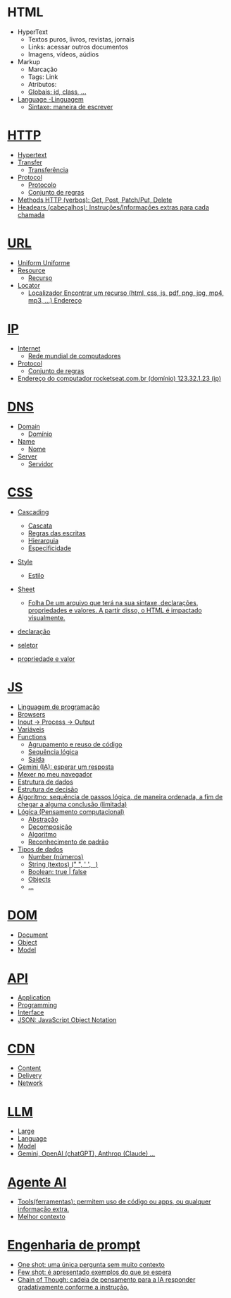 # HTML
- HyperText
    - Textos puros, livros, revistas, jornais
    - Links: acessar outros documentos
    - Imagens, vídeos, aúdios
- Markup
    - Marcação
    - Tags: <a> Link </a>
    - Atributos: <a href="https://rocketseat.com.br">
    - Globais: id, class, ...
- Language
    -Linguagem
    - Sintaxe: maneira de escrever

# HTTP
- Hypertext
- Transfer
    - Transferência
- Protocol
    - Protocolo
    - Conjunto de regras
- Methods HTTP (verbos): Get, Post, Patch/Put, Delete
- Headears (cabeçalhos): Instruções/Informações extras para cada chamada

# URL
- Uniform
    Uniforme
- Resource
    - Recurso
- Locator
    - Localizador
    Encontrar um recurso (html, css, js, pdf, png, jpg, mp4, mp3, ...)
    Endereço

# IP
- Internet
    - Rede mundial de computadores
- Protocol
    - Conjunto de regras
- Endereço do computador
    rocketseat.com.br (domínio)
    123.32.1.23 (ip)

# DNS
- Domain
    - Domínio
- Name
    - Nome
- Server
    - Servidor

# CSS
- Cascading
    - Cascata
    - Regras das escritas
    - Hierarquia
    - Especificidade
- Style
    - Estilo
- Sheet
    - Folha
    De um arquivo que terá na sua sintaxe, declarações, propriedades e valores.
    A partir disso, o HTML é impactado visualmente.

 - declaração
 - seletor
 - propriedade e valor

# JS
- Linguagem de programação
- Browsers
- Inout -> Process -> Output
- Variáveis
- Functions
   - Agrupamento e reuso de código
   - Sequência lógica
   - Saída
- Gemini (IA): esperar um resposta
- Mexer no meu navegador
- Estrutura de dados
- Estrutura de decisão
- Algoritmo: sequência de passos lógica, de maneira ordenada, a fim de chegar a alguma conclusão (limitada)
- Lógica (Pensamento computacional)
  - Abstração
  - Decomposição
  - Algoritmo
  - Reconhecimento de padrão
- Tipos de dados
  - Number (números)
  - String (textos) (" ", ' ', ` `)
  - Boolean: true | false
  - Objects
  - ...

# DOM
- Document
- Object
- Model

# API
- Application
- Programming
- Interface
- JSON: JavaScript Object Notation

# CDN
- Content 
- Delivery
- Network

# LLM
 - Large
 - Language
 - Model
 - Gemini, OpenAI (chatGPT), Anthrop (Claude) ...

# Agente AI
- Tools(ferramentas): permitem uso de código ou apps, ou qualquer informação extra.
- Melhor contexto

# Engenharia de prompt
- One shot: uma única pergunta sem muito contexto
- Few shot: é apresentado exemplos do que se espera
- Chain of Though: cadeia de pensamento para a IA responder gradativamente conforme a instrução.


